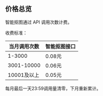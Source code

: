 ## 价格总览<br>
智能抠图通过 API 调用次数计费。

收费标准：

|当月调用次数|智能抠图接口|
|---|---|
|1-3000|0.08元|
|3001-10000|0.06元|
|10001及以上|0.05元|

每月最后一天23:59调用量清零，下月重新累计。

